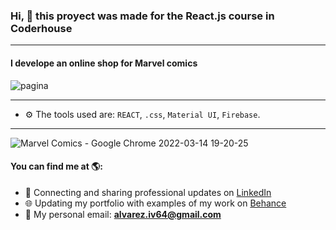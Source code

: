 ### Hi, 👋 this proyect was made for the React.js course in Coderhouse 
---

#### I develope an online shop for Marvel comics
![pagina](https://user-images.githubusercontent.com/90226097/158270284-1ef3020c-647e-418e-96f2-0ee0723ce117.png)

---

- ⚙️ The tools used are: `REACT`, `.css`, `Material UI`, `Firebase`.

---


![Marvel Comics - Google Chrome 2022-03-14 19-20-25](https://user-images.githubusercontent.com/90226097/158271050-f18e1cea-e40c-47d3-9d27-ca094df73e2e.gif)


#### You can find me at 🌎:
- 💼 Connecting and sharing professional updates on <a href="https://www.linkedin.com/in/ivan-alvarez-0ba4231b3/">LinkedIn</a>
- 🌐 Updating my portfolio with examples of my work on <a href="https://www.behance.net/alvareziv00eb">Behance</a>
- 📧 My personal email: **alvarez.iv64@gmail.com**

